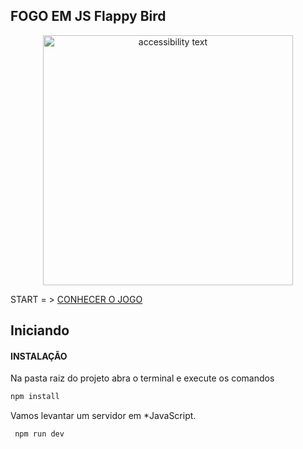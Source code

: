 ## FOGO EM JS Flappy Bird

<p align="center">
  <img src="https://i.ibb.co/RcTwys9/download.png" width="400" alt="accessibility text">
</p>


START = > <a href="https://jogo-flappy-bird.vercel.app/">CONHECER O JOGO</a>

## Iniciando 
#### **INSTALAÇÃO**
Na pasta raiz do projeto abra o terminal e execute os comandos

```bash
npm install
```
Vamos levantar um servidor em *JavaScript.

```bash
 npm run dev 